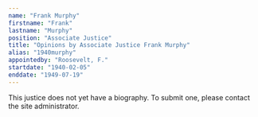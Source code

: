 ```yaml
---
name: "Frank Murphy"
firstname: "Frank"
lastname: "Murphy"
position: "Associate Justice"
title: "Opinions by Associate Justice Frank Murphy"
alias: "1940murphy"
appointedby: "Roosevelt, F."
startdate: "1940-02-05"
enddate: "1949-07-19"
---
```

This justice does not yet have a biography. To submit one, please contact the site administrator.
